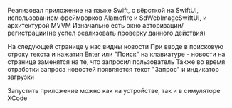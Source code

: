 Реализовал приложение на языке Swift, с вёрсткой на SwiftUI, использованием фреймворков Alamofire и SdWebImageSwiftUI, и архитектурой MVVM 
Изначально есть окно авторизации/регистрации(не успел реализовать проверку данного действия)


На следующей странице у нас видны новости 
При вводе в поисковую строку текста и нажатия Enter или "Поиск" на клавиатуре - новости на странице заменятся на те, что запросил пользователь 
Также во время отработки запроса новостей появляется текст "Запрос" и индикатор загрузки

Запустить приложение можно как на устройстве, так и в симуляторе XCode

